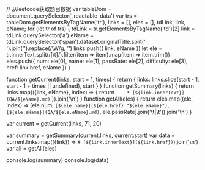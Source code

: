 // 从leetcode获取题目数据
var tableDom = document.querySelector('.reactable-data')
var trs = tableDom.getElementsByTagName('tr'), links = [], eles = [], tdLink, link, eName;
for (let tr of trs) {
	tdLink = tr.getElementsByTagName('td')[2]
	link = tdLink.querySelector('a')
	eName = tdLink.querySelector('span').dataset.originalTitle.split(' ').join('').replace(/\W/g, '')
	links.push({ link, eName })
	let ele = tr.innerText.split(/[\t]/).filter(item => item).map(item => item.trim())
	eles.push({ num: ele[0], name: ele[1], passRate: ele[2], difficulty: ele[3], href: link.href, eName })
}

function getCurrent(links, start = 1, times) {
	return {
		 links: links.slice(start - 1, start - 1 + times || undefined),
		 start
	}
}
function getSummary(links) {
	return links.map(({link, eName}, index) => {
		return `	* [${link.innerText}](QA/${eName}.md)`
	}).join('\n')
}
function getAll(eles) {
	return eles.map((ele, index) => [ele.num, `[${ele.name}](${ele.href} "${ele.eName}")`, `[${ele.eName}](QA/${ele.eName}.md)`, ele.passRate].join('\t|\t')).join('\n')
}

var current = getCurrent(links, 71, 20)

var summary = getSummary(current.links, current.start)
var data = current.links.map(({link}) => `# [${link.innerText}](${link.href})`).join('\n')
var all = getAll(eles)

console.log(summary)
console.log(data)